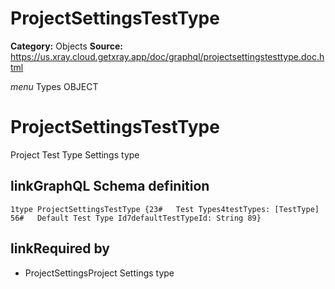 # ProjectSettingsTestType

**Category:** Objects
**Source:** https://us.xray.cloud.getxray.app/doc/graphql/projectsettingstesttype.doc.html

*menu* Types OBJECT
 # ProjectSettingsTestType
 Project Test Type Settings type

## linkGraphQL Schema definition
 `1type ProjectSettingsTestType {23#   Test Types4testTypes: [TestType] 56#   Default Test Type Id7defaultTestTypeId: String 89}`
## linkRequired by
 - ProjectSettingsProject Settings type
